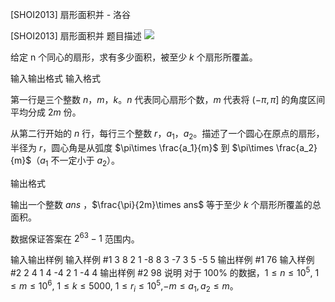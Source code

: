 



[SHOI2013] 扇形面积并 - 洛谷














[SHOI2013] 扇形面积并
题目描述
 ![](https://cdn.luogu.com.cn/upload/pic/11825.png) 

给定 n 个同心的扇形，求有多少面积，被至少 $k$ 个扇形所覆盖。

输入输出格式
输入格式

第一行是三个整数 $n$，$m$，$k$。$n$ 代表同心扇形个数，$m$ 代表将 $(−\pi ,\pi]$ 的角度区间平均分成 $2m$ 份。

从第二行开始的 $n$ 行，每行三个整数 $r，a_1，a_2$。描述了一个圆心在原点的扇形，半径为 $r$，圆心角是从弧度 $\pi\times \frac{a_1}{m}$ 到 $\pi\times \frac{a_2}{m}$（$a_1$ 不一定小于 $a_2$）。

输出格式

输出一个整数 $ans$ ，$\frac{\pi}{2m}\times ans$ 等于至少 $k$ 个扇形所覆盖的总面积。

数据保证答案在 $2^{63} - 1$ 范围内。

输入输出样例
输入样例 #1
3 8 2
1 -8 8
3 -7 3
5 -5 5
输出样例 #1
76
输入样例 #2
2 4 1
4 -4 2
1 -4 4
输出样例 #2
98
说明
对于 $100\%$ 的数据，$1\leq n\leq 10^5$, $1\leq m\leq 10^6$, $1\leq k\leq 5000$, $1\leq r_i\leq 10^5$,$-m\leq a_1,a_2\leq m$。








